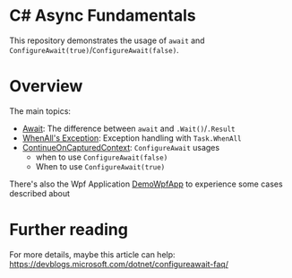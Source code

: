 C# Async Fundamentals
=====================

This repository demonstrates the usage of `await` and `ConfigureAwait(true)`/`ConfigureAwait(false)`.

# Overview

The main topics:
- [Await](AsyncFundamentals/Async/Await): The difference between `await` and `.Wait()`/`.Result`
- [WhenAll's Exception](AsyncFundamentals/Async): Exception handling with `Task.WhenAll`
- [ContinueOnCapturedContext](AsyncFundamentals/Async/SyncContext): `ConfigureAwait` usages
  - when to use `ConfigureAwait(false)`
  - When to use `ConfigureAwait(true)`

There's also the Wpf Application [DemoWpfApp](DemoWpfApp) to experience some cases described about

# Further reading

For more details, maybe this article can help: https://devblogs.microsoft.com/dotnet/configureawait-faq/
